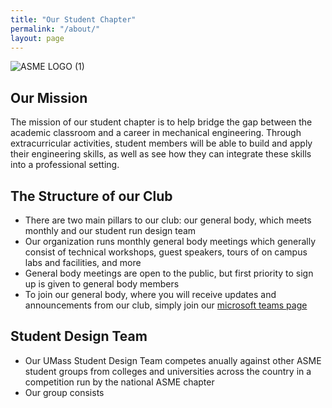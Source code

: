 ```yaml
---
title: "Our Student Chapter"
permalink: "/about/"
layout: page
---
```

![ASME LOGO (1)](https://user-images.githubusercontent.com/123122159/215829535-e2454aa4-2fd6-4480-9b2d-b51bbbd77715.png)
## Our Mission
The mission of our student chapter is to help bridge the gap between the academic classroom and a career in mechanical engineering. Through extracurricular activities, student members will be able to build and apply their engineering skills, as well as see how they can integrate these skills into a professional setting.  


## The Structure of our Club

- There are two main pillars to our club: our general body, which meets monthly and our student run design team
- Our organization runs monthly general body meetings which generally consist of technical workshops, guest speakers, tours of on campus labs and facilities, and more
- General body meetings are open to the public, but first priority to sign up is given to general body members
- To join our general body, where you will receive updates and announcements from our club, simply join our [microsoft teams page]([url](https://teams.microsoft.com/l/team/19%3aDHkgpghuyXZ8H6htUGmDoRcSz-teU-yLhA2tUeKfuhI1%40thread.tacv2/conversations?groupId=b665bb64-1293-40b0-87bd-a82b8cfc4575&tenantId=7bd08b0b-3395-4dc1-94bb-d0b2e56a497f))

## Student Design Team

- Our UMass Student Design Team competes anually against other ASME student groups from colleges and universities across the country in a competition run by the national ASME chapter
- Our group consists 

